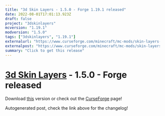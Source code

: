 ```yaml
---
title: "3d Skin Layers - 1.5.0 - Forge 1.19.1 released"
date: 2022-08-01T17:01:13.923Z
draft: false
project: "3dskinlayers"
mcversion: "1.19.1"
modversion: "1.5.0"
tags: ["3dskinlayers", "1.19.1"]
externalurl: "https://www.curseforge.com/minecraft/mc-mods/skin-layers-3d/files/3911331"
externalpost: "https://www.curseforge.com/minecraft/mc-mods/skin-layers-3d/files/3911331"
summary: "Click to get this release"
---
```

# [3d Skin Layers](/project/3dskinlayers) - 1.5.0 - Forge released
Download [this](https://www.curseforge.com/minecraft/mc-mods/skin-layers-3d/files/3911331) version or check out the [CurseForge](https://www.curseforge.com/minecraft/mc-mods/skin-layers-3d) page!

Autogenerated post, check the link above for the changelog!
